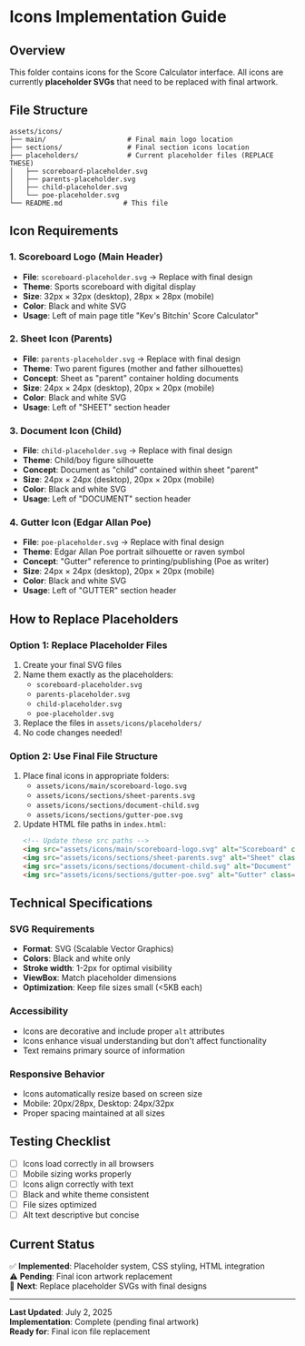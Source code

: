 # Icons Implementation Guide

## Overview
This folder contains icons for the Score Calculator interface. All icons are currently **placeholder SVGs** that need to be replaced with final artwork.

## File Structure
```
assets/icons/
├── main/                    # Final main logo location
├── sections/                # Final section icons location  
├── placeholders/            # Current placeholder files (REPLACE THESE)
│   ├── scoreboard-placeholder.svg
│   ├── parents-placeholder.svg
│   ├── child-placeholder.svg
│   └── poe-placeholder.svg
└── README.md               # This file
```

## Icon Requirements

### 1. Scoreboard Logo (Main Header)
- **File**: `scoreboard-placeholder.svg` → Replace with final design
- **Theme**: Sports scoreboard with digital display
- **Size**: 32px × 32px (desktop), 28px × 28px (mobile)
- **Color**: Black and white SVG
- **Usage**: Left of main page title "Kev's Bitchin' Score Calculator"

### 2. Sheet Icon (Parents)
- **File**: `parents-placeholder.svg` → Replace with final design  
- **Theme**: Two parent figures (mother and father silhouettes)
- **Concept**: Sheet as "parent" container holding documents
- **Size**: 24px × 24px (desktop), 20px × 20px (mobile)
- **Color**: Black and white SVG
- **Usage**: Left of "SHEET" section header

### 3. Document Icon (Child)
- **File**: `child-placeholder.svg` → Replace with final design
- **Theme**: Child/boy figure silhouette
- **Concept**: Document as "child" contained within sheet "parent"
- **Size**: 24px × 24px (desktop), 20px × 20px (mobile)
- **Color**: Black and white SVG
- **Usage**: Left of "DOCUMENT" section header

### 4. Gutter Icon (Edgar Allan Poe)
- **File**: `poe-placeholder.svg` → Replace with final design
- **Theme**: Edgar Allan Poe portrait silhouette or raven symbol
- **Concept**: "Gutter" reference to printing/publishing (Poe as writer)
- **Size**: 24px × 24px (desktop), 20px × 20px (mobile)
- **Color**: Black and white SVG
- **Usage**: Left of "GUTTER" section header

## How to Replace Placeholders

### Option 1: Replace Placeholder Files
1. Create your final SVG files
2. Name them exactly as the placeholders:
   - `scoreboard-placeholder.svg`
   - `parents-placeholder.svg`
   - `child-placeholder.svg`
   - `poe-placeholder.svg`
3. Replace the files in `assets/icons/placeholders/`
4. No code changes needed!

### Option 2: Use Final File Structure
1. Place final icons in appropriate folders:
   - `assets/icons/main/scoreboard-logo.svg`
   - `assets/icons/sections/sheet-parents.svg`
   - `assets/icons/sections/document-child.svg`
   - `assets/icons/sections/gutter-poe.svg`
2. Update HTML file paths in `index.html`:
   ```html
   <!-- Update these src paths -->
   <img src="assets/icons/main/scoreboard-logo.svg" alt="Scoreboard" class="main-logo">
   <img src="assets/icons/sections/sheet-parents.svg" alt="Sheet" class="section-icon">
   <img src="assets/icons/sections/document-child.svg" alt="Document" class="section-icon">
   <img src="assets/icons/sections/gutter-poe.svg" alt="Gutter" class="section-icon">
   ```

## Technical Specifications

### SVG Requirements
- **Format**: SVG (Scalable Vector Graphics)
- **Colors**: Black and white only
- **Stroke width**: 1-2px for optimal visibility
- **ViewBox**: Match placeholder dimensions
- **Optimization**: Keep file sizes small (<5KB each)

### Accessibility
- Icons are decorative and include proper `alt` attributes
- Icons enhance visual understanding but don't affect functionality
- Text remains primary source of information

### Responsive Behavior
- Icons automatically resize based on screen size
- Mobile: 20px/28px, Desktop: 24px/32px
- Proper spacing maintained at all sizes

## Testing Checklist
- [ ] Icons load correctly in all browsers
- [ ] Mobile sizing works properly
- [ ] Icons align correctly with text
- [ ] Black and white theme consistent
- [ ] File sizes optimized
- [ ] Alt text descriptive but concise

## Current Status
✅ **Implemented**: Placeholder system, CSS styling, HTML integration  
⚠️ **Pending**: Final icon artwork replacement  
🎯 **Next**: Replace placeholder SVGs with final designs

---
**Last Updated**: July 2, 2025  
**Implementation**: Complete (pending final artwork)  
**Ready for**: Final icon file replacement
